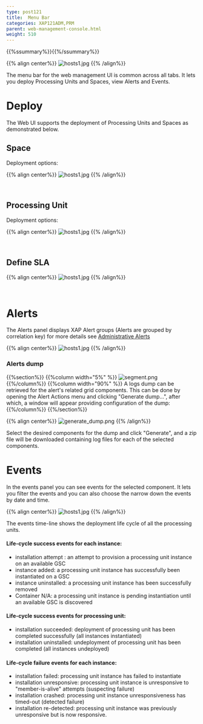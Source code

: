```yaml
---
type: post121
title:  Menu Bar
categories: XAP121ADM,PRM
parent: web-management-console.html
weight: 510
---
```


{{%ssummary%}}{{%/ssummary%}}

{{% align center%}}
![hosts1.jpg](/attachment_files/web-console/menu-bar.png)
{{% /align%}}

The menu bar for the web management UI is common across all tabs. It lets you deploy Processing Units and Spaces, view Alerts and Events.


# Deploy
The Web UI supports the deployment of Processing Units and Spaces  as demonstrated below.


## Space

Deployment options:

{{% align center%}}
![hosts1.jpg](/attachment_files/web-console/space-deploy.png)
{{% /align%}}

<br>

## Processing Unit

Deployment options:

{{% align center%}}
![hosts1.jpg](/attachment_files/web-console/pu-deploy.png)
{{% /align%}}

<br>

## Define SLA

{{% align center%}}
![hosts1.jpg](/attachment_files/web-console/sla-deploy.png)
{{% /align%}}

<br>

# Alerts

The Alerts panel displays XAP Alert groups (Alerts are grouped by correlation key) for more details see [Administrative Alerts]({{%currentjavaurl%}}/administrative-alerts.html)

{{% align center%}}
![hosts1.jpg](/attachment_files/web-console/alerts.jpg)
{{% /align%}}

### Alerts dump

{{%section%}}
{{%column width="5%" %}}
![segment.png](/attachment_files/web-console/icons/setting.png)
{{%/column%}}
{{%column width="90%" %}}
A logs dump can be retrieved for the alert's related grid components.
This can be done by opening the Alert Actions menu and clicking "Generate dump...", after which, a window will appear providing configuration of the dump:
{{%/column%}}
{{%/section%}}

{{% align center%}}
![generate_dump.png](/attachment_files/web-console/generate_dump.png)
{{% /align%}}

Select the desired components for the dump and click "Generate", and a zip file will be downloaded containing log files for each of the selected components.


# Events

In the events panel you can see events for the selected component. It lets you filter the events and you can also choose the narrow down the
events by date and time.

{{% align center%}}
![hosts1.jpg](/attachment_files/web-console/events.jpg)
{{% /align%}}

The events time-line shows the deployment life cycle of all the processing units.

#### Life-cycle success events for each instance:

- installation attempt : an attempt to provision a processing unit instance on an available GSC
- instance added: a processing unit instance has successfully been instantiated on a GSC
- instance uninstalled: a processing unit instance has been successfully removed
- Container N/A: a processing unit instance is pending instantiation until an available GSC is discovered

#### Life-cycle success events for processing unit:

- installation succeeded: deployment of processing unit has been completed successfully (all instances instantiated)
- installation uninstalled: undeployment of processing unit has been completed (all instances undeployed)

#### Life-cycle failure events for each instance:

- installation failed: processing unit instance has failed to instantiate
- installation unresponsive: processing unit instance is unresponsive to "member-is-alive" attempts (suspecting failure)
- installation crashed: processing unit instance unresponsiveness has timed-out (detected failure)
- installation re-detected: processing unit instance was previously unresponsive but is now responsive.


